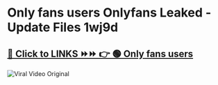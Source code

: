 
 # Only fans users Onlyfans Leaked - Update Files 1wj9d

## <h2><a href="https://clipsfans.com/Only_fans_users&ref=git">🔗 Click to LINKS ⏩⏩ 👉 🟢 Only fans users </a></h2>

<a href="https://clipsfans.com/Only_fans_users&ref=git" rel="nofollow" data-target="animated-image.originalLink"><img src="https://i.ibb.co.com/xMMVF88/686577567.gif" alt="Viral Video Original" style="max-width: 100%; display: inline-block;" data-target="animated-image.originalImage"></a>

